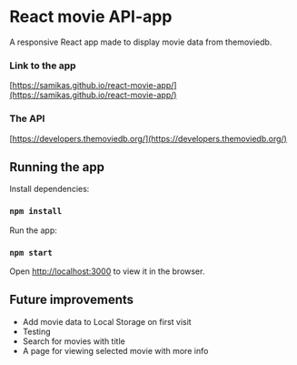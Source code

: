 # React movie API-app

A responsive React app made to display movie data from themoviedb.

### Link to the app
[https://samikas.github.io/react-movie-app/](https://samikas.github.io/react-movie-app/)


### The API
[https://developers.themoviedb.org/](https://developers.themoviedb.org/)

## Running the app

Install dependencies:
### `npm install`

Run the app:
### `npm start`

Open [http://localhost:3000](http://localhost:3000) to view it in the browser.

## Future improvements

* Add movie data to Local Storage on first visit
* Testing
* Search for movies with title
* A page for viewing selected movie with more info
